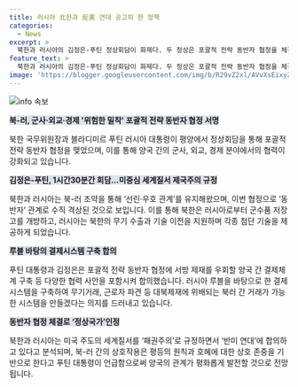 ```yaml
---
title: 러시아 北한과 反美 연대 공고히 한 정책
categories:
  - News
excerpt: >
  북한과 러시아의 김정은-푸틴 정상회담이 화제다. 두 정상은 포괄적 전략 동반자 협정을 체결하며 군사, 외교, 경제 분야에서의 강화된 협력을 약속했다. 러시아의 우크라이나 정책에 대한 북한의 지지, 무기거래, 결제 시스템 구축 등이 협정에 포함된 것으로 알려졌다. 또한, 푸틴 대통령은 다음 정상회담을 모스크바에서 열겠다고 협력 의사를 밝혔다. 북-러의 이번 회담은 동북아 정세에 큰 파장을 일으키고 있다.
feature_text: >
  북한과 러시아의 김정은-푸틴 정상회담이 화제다. 두 정상은 포괄적 전략 동반자 협정을 체결하며 군사, 외교, 경제 분야에서의 강화된 협력을 약속했다. 러시아의 우크라이나 정책에 대한 북한의 지지, 무기거래, 결제 시스템 구축 등이 협정에 포함된 것으로 알려졌다. 또한, 푸틴 대통령은 다음 정상회담을 모스크바에서 열겠다고 협력 의사를 밝혔다. 북-러의 이번 회담은 동북아 정세에 큰 파장을 일으키고 있다.
image: 'https://blogger.googleusercontent.com/img/b/R29vZ2xl/AVvXsEixyZcFfHzMRdzZMjFBmAUKJYCLCGyLL1o632UiGVXcaFdKo_bkvkuCioo0uUKlGfBVcT3P84aROyZIXSBEx3Aw5nCQ3pTgDom1WDC4m8eifvWiAmWEEVb4x6G_l8C0QH225ldMjyaFvpxGEBGNO37VmDTDMHGhJPq73UglMfDca1-0aw/s1600/blogspot.png'
---
```


<p><img src="https://blogger.googleusercontent.com/img/b/R29vZ2xl/AVvXsEixyZcFfHzMRdzZMjFBmAUKJYCLCGyLL1o632UiGVXcaFdKo_bkvkuCioo0uUKlGfBVcT3P84aROyZIXSBEx3Aw5nCQ3pTgDom1WDC4m8eifvWiAmWEEVb4x6G_l8C0QH225ldMjyaFvpxGEBGNO37VmDTDMHGhJPq73UglMfDca1-0aw/s1600/blogspot.png" alt="info 속보" /></p>

<p><b><span style="background-color: #21538527;">북-러, 군사·외교·경제 '위험한 밀착' 포괄적 전략 동반자 협정 서명</span></b></p>

<p>북한 국무위원장과 블라디미르 푸틴 러시아 대통령이 평양에서 정상회담을 통해 포괄적 전략 동반자 협정을 맺었으며, 이를 통해 양국 간의 군사, 외교, 경제 분야에서의 협력이 강화되고 있습니다.</p>

<p data-ke-size="size16"></p>

<p><b><span style="background-color: #21538527;">김정은-푸틴, 1시간30분간 회담…미중심 세계질서 제국주의 규정</span></b></p>

<p>북한과 러시아는 북-러 조약을 통해 ‘선린·우호 관계’를 유지해왔으며, 이번 협정으로 ‘동반자’ 관계로 수직 격상된 것으로 보입니다. 이를 통해 북한은 러시아로부터 군수품 저장고를 개방하고, 러시아는 북한의 무기 수출과 기술 이전을 지원하며 각종 첨단 기술을 제공하게 되었습니다.</p>

<p data-ke-size="size16"></p>

<p><b><span style="background-color: #21538527;">루블 바탕의 결제시스템 구축 합의</span></b></p>

<p>푸틴 대통령과 김정은은 포괄적 전략 동반자 협정에 서방 제재를 우회할 양국 간 결제체계 구축 등 다양한 협력 사안을 포함시켜 합의했습니다. 러시아 루블을 바탕으로 한 결제 시스템을 구축하여 무기거래, 근로자 파견 등 대북제재에 위배되는 북러 간 거래가 가능한 시스템을 만들겠다는 의지를 드러내고 있습니다.</p>

<p data-ke-size="size16"></p>

<p><b><span style="background-color: #21538527;">동반자 협정 체결로 ‘정상국가’인정</span></b></p>

<p>북한과 러시아는 미국 주도의 세계질서를 ‘패권주의’로 규정하면서 ‘반미 연대’에 합의하고 있다고 분석되며, 북-러 간의 상호작용은 평등의 원칙과 호혜에 대한 상호 존중을 기반으로 한다고 푸틴 대통령이 언급함으로써 양국의 관계가 평화롭게 발전할 것으로 전망됩니다.</p>

